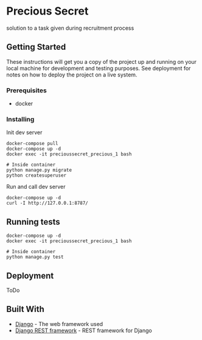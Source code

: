 # Precious Secret

solution to a task given during recruitment process 

## Getting Started

These instructions will get you a copy of the project up and running on your local machine for development and testing purposes. See deployment for notes on how to deploy the project on a live system.  

### Prerequisites

* docker

### Installing

Init dev server  

```shell-script
docker-compose pull
docker-compose up -d
docker exec -it precioussecret_precious_1 bash

# Inside container
python manage.py migrate
python createsuperuser
```

Run and call dev server  

```shell-script
docker-compose up -d
curl -I http://127.0.0.1:8787/
```

## Running tests

```shell-script
docker-compose up -d
docker exec -it precioussecret_precious_1 bash

# Inside container
python manage.py test
```

## Deployment

ToDo

## Built With

* [Django](https://www.djangoproject.com/) - The web framework used  
* [Django REST framework](https://www.django-rest-framework.org/) - REST framework for Django
